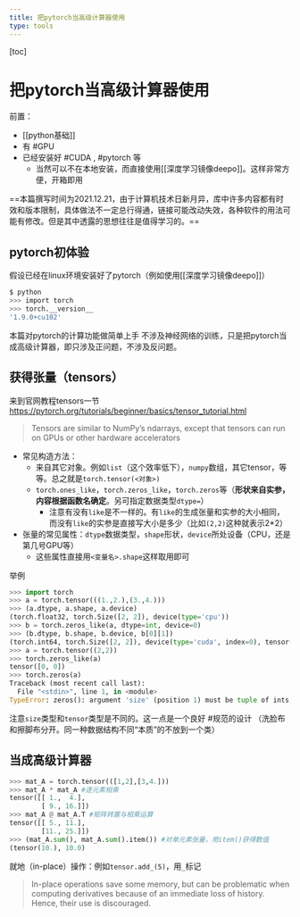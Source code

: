 ```yaml
---
title: 把pytorch当高级计算器使用
type: tools
---
```


[toc]
# 把pytorch当高级计算器使用
前置：
- [[python基础]]
- 有 #GPU
- 已经安装好 #CUDA , #pytorch 等
  - 当然可以不在本地安装，而直接使用[[深度学习镜像deepo]]。这样非常方便，开箱即用

==本篇撰写时间为2021.12.21，由于计算机技术日新月异，库中许多内容都有时效和版本限制，具体做法不一定总行得通，链接可能改动失效，各种软件的用法可能有修改。但是其中透露的思想往往是值得学习的。==
## pytorch初体验
假设已经在linux环境安装好了pytorch（例如使用[[深度学习镜像deepo]]）
```sh
$ python
>>> import torch
>>> torch.__version__
'1.9.0+cu102'
```
本篇对pytorch的计算功能做简单上手
不涉及神经网络的训练，只是把pytorch当成高级计算器，即只涉及正问题，不涉及反问题。
## 获得张量（tensors）
来到官网教程tensors一节
https://pytorch.org/tutorials/beginner/basics/tensor_tutorial.html
> Tensors are similar to NumPy’s ndarrays, except that tensors can run on GPUs or other hardware accelerators

- 常见构造方法：
  - 来自其它对象。例如`list`（这个效率低下），`numpy`数组，其它tensor，等等。总之就是`torch.tensor(<对象>)`
  - `torch.ones_like`，`torch.zeros_like`，`torch.zeros`等（**形状来自实参，内容根据函数名确定**。另可指定数据类型`dtype=`）
    - 注意有没有`like`是不一样的。有`like`的生成张量和实参的大小相同，而没有`like`的实参是直接写大小是多少（比如`(2,2)`这种就表示2*2）
- 张量的常见属性：`dtype`数据类型，`shape`形状，`device`所处设备（CPU，还是第几号GPU等）
  - 这些属性直接用`<变量名>.shape`这样取用即可

举例
```python
>>> import torch
>>> a = torch.tensor(((1.,2.),(3.,4.)))
>>> (a.dtype, a.shape, a.device)
(torch.float32, torch.Size([2, 2]), device(type='cpu'))
>>> b = torch.zeros_like(a, dtype=int, device=0)
>>> (b.dtype, b.shape, b.device, b[0][1])
(torch.int64, torch.Size([2, 2]), device(type='cuda', index=0), tensor(0, device='cuda:0'))
>>> a = torch.tensor((2,2))
>>> torch.zeros_like(a)
tensor([0, 0])
>>> torch.zeros(a)
Traceback (most recent call last):
  File "<stdin>", line 1, in <module>
TypeError: zeros(): argument 'size' (position 1) must be tuple of ints, not Tensor
```
注意`size`类型和`tensor`类型是不同的。这一点是一个良好 #规范的设计 （洗脸布和擦脚布分开。同一种数据结构不同“本质”的不放到一个类）
## 当成高级计算器
```python
>>> mat_A = torch.tensor(([1,2],[3,4.]))
>>> mat_A * mat_A #逐元素相乘
tensor([[ 1.,  4.],
        [ 9., 16.]])
>>> mat_A @ mat_A.T #矩阵转置与相乘运算
tensor([[ 5., 11.],
        [11., 25.]])
>>> (mat_A.sum(), mat_A.sum().item()) #对单元素张量，用item()获得数值
(tensor(10.), 10.0)
```
就地（in-place）操作：例如`tensor.add_(5)`，用`_`标记
> In-place operations save some memory, but can be problematic when computing derivatives because of an immediate loss of history. Hence, their use is discouraged.